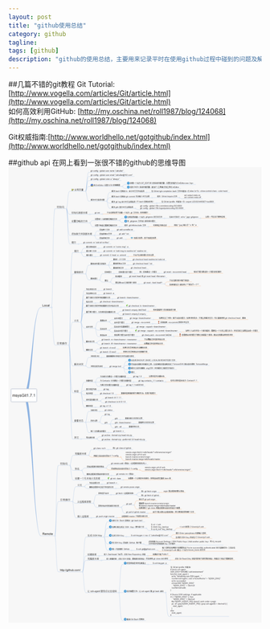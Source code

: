 ```yaml
---
layout: post
title: "github使用总结"
category: github
tagline: 
tags: [github]
description: "github的使用总结，主要用来记录平时在使用github过程中碰到的问题及解决方法"
---
```


##几篇不错的git教程
Git Tutorial: [http://www.vogella.com/articles/Git/article.html](http://www.vogella.com/articles/Git/article.html)  
如何高效利用GitHub: [http://my.oschina.net/roll1987/blog/124068](http://my.oschina.net/roll1987/blog/124068)  

Git权威指南:[http://www.worldhello.net/gotgithub/index.html](http://www.worldhello.net/gotgithub/index.html)

##github api
在网上看到一张很不错的github的思维导图
[![github思维导图](/demo/img/git-api.png)](/demo/img/git-api.png)
